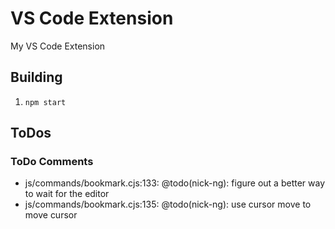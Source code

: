 # VS Code Extension

My VS Code Extension

## Building

1. `npm start`

## ToDos

### ToDo Comments

- js/commands/bookmark.cjs:133: @todo(nick-ng): figure out a better way to wait for the editor
- js/commands/bookmark.cjs:135: @todo(nick-ng): use cursor move to move cursor
